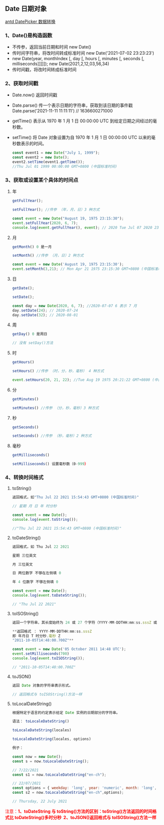## Date 日期对象

[antd DatePicker 数据转换](https://codesandbox.io/s/zidingyixiaoyan-antd4166-forked-fp2h4?file=/index.js)

### 1、Date()是构造函数

- 不传参，返回当前日期和时间 new Date()
- 传时间字符串，将改时间转成标准时间 new Date('2021-07-02 23:23:23')
- new Date(year, monthIndex [, day [, hours [, minutes [, seconds [, milliseconds]]]]]);
  new Date(2021,2,12,03,56,34)
- 传时间戳，将改时间转成标准时间

### 2、获取时间戳

- Date.now() 返回时间戳

- Date.parse() 传一个表示日期的字符串，获取到该日期的事件戳
  Date.parse('2021-11-11 11:11:11') // 1636600271000
- getTime() 表示从 1970 年 1 月 1 日 00:00:00 UTC 到给定日期之间经过的毫秒数。

- setTime() 将 Date 对象设置为自 1970 年 1 月 1 日 00:00:00 UTC 以来的毫秒数表示的时间。

  ```javascript
  const event1 = new Date("July 1, 1999");
  const event2 = new Date();
  event2.setTime(event1.getTime());
  //Thu Jul 01 1999 00:00:00 GMT+0800 (中国标准时间)
  ```

### 3、获取或设置某个具体的时间点

1. 年

   ```javascript
   getFullYear();

   setFullYear(); //传参 （年，月，日）3 种方式

   const event = new Date("August 19, 1975 23:15:30");
   event.setFullYear(2020, 6, 7);
   console.log(event.getFullYear(), event); // 2020 Tue Jul 07 2020 23:15:30 GMT+0800 (中国标准时间)
   ```

2. 月

   ```javascript
   getMonth() 0 是一月

   setMonth() //传参 （月，日）2 种方式

   const event = new Date('August 19, 1975 23:15:30');
   event.setMonth(3,21); // Mon Apr 21 1975 23:15:30 GMT+0800 (中国标准时间)
   ```

3. 日

   ```javascript
   getDate();

   setDate();

   const day = new Date(2020, 6, 7); //2020-07-07 6 表示 7 月
   day.setDate(24); // 2020-07-24
   day.setDate(32); // 2020-08-01
   ```

4. 周

   ```javascript
   getDay() 0 是周日

   // 没有 setDay()方法
   ```

5. 时

   ```javascript
   getHours()
   
   setHours() //传参 （时，分，秒，毫秒） 4 种方式
   
   event.setHours(20, 21, 22); //Tue Aug 19 1975 20:21:22 GMT+0800 (中国标准时间)
   ```
   
6. 分

   ```javascript
   getMinutes()

   setMinutes() //传参 （分，秒，毫秒）3 种方式
   ```

7. 秒

   ```javascript
   getSeconds()

   setSeconds() //传参 （秒，毫秒）2 种方式
   ```

8. 毫秒

   ```javascript
   getMilliseconds()
   
   setMilliseconds() 设置毫秒数（0-999）
   ```


### 4、转换时间格式

1. toString()

   ```javascript
   返回格式，如"Thu Jul 22 2021 15:54:43 GMT+0800 (中国标准时间)"
   
   // 星期 月 日 年 时分秒
   
   const event = new Date();
   console.log(event.toString());
   
   //"Thu Jul 22 2021 15:54:43 GMT+0800 (中国标准时间)"
   ```
   
2. toDateString()

   ```javascript
   返回格式，如 Thu Jul 22 2021
   
   星期 三位英文
   
   月 三位英文
   
   日 两位数字 不够在左侧填 0
   
   年 4 位数字 不够左侧填 0
   
   const event = new Date();
   console.log(event.toDateString());
   
   // "Thu Jul 22 2021"
   ```
   
3. toISOString()

   ```javascript
   返回一个字符串，其长度始终为 24 或 27 个字符（YYYY-MM-DDTHH:mm:ss.sssZ 或 ±YYYYYY-MM-DDTHH:mm:ss。 sssZ，分别）。时区始终为零 UTC 偏移量，如后缀“Z”所示。
   
   **返回格式 ： YYYY-MM-DDTHH:mm:ss.sssZ
   即 年月日 T 时分秒.毫秒 Z
   "2011-10-05T14:48:00.700Z"**
   
   const event = new Date('05 October 2011 14:48 UTC');
   event.setMilliseconds(700)
   console.log(event.toISOString());
   
   // "2011-10-05T14:48:00.700Z"
   ```
   
4. toJSON()

   ```javascript
   返回 Date 对象的字符串表示形式。

   // 返回格式与 toISOString()方法一样
   ```

5. toLocalDateString()

   ```javascript
   根据特定于语言的约定表示给定 Date 实例的日期部分的字符串。
   
   语法： toLocaleDateString()
   
   toLocaleDateString(locales)
   
   toLocaleDateString(locales, options)
   
   例子：
   
   const now = new Date();
   const s = now.toLocaleDateString();
   
   // 7/22/2021
   const s1 = now.toLocaleDateString("en-ch");
   
   // 22/07/2021
   const options = { weekday: 'long', year: 'numeric', month: 'long', day: 'numeric' };
   const s2 = now.toLocaleDateString("en-ch",options);
   
   // Thursday, 22 July 2021
   ```
   
   

<font color="red">注意：**1、toDateString 与 toString()方法的区别：toString()方法返回的时间格式比 toDateString()多时分秒  2、toJSON()返回格式与 toISOString()方法一样** </font>
